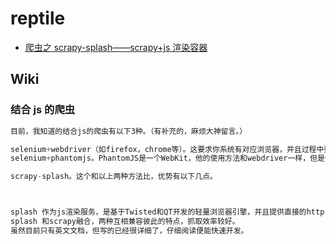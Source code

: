 # reptile

- [爬虫之 scrapy-splash——scrapy+js 渲染容器](https://www.jianshu.com/p/2516138e9e75?open_source=weibo_search)

## Wiki

### 结合 js 的爬虫

```c#
目前，我知道的结合js的爬虫有以下3种。（有补充的，麻烦大神留言。）

selenium+webdriver（如firefox，chrome等）。这要求你系统有对应浏览器，并且过程中要全程开浏览器。说白了，就是你通过浏览器能看到啥，就能抓到啥。一般遇到特别复杂的验证码时，这个方法是有必要的，当然，开着浏览器爬虫的效率可想而知。
selenium+phantomjs。PhantomJS是一个WebKit，他的使用方法和webdriver一样，但是他不需要开浏览器，你可以直接跑在无需GUI的linux服务器上，这点很赞。

scrapy-splash。这个和以上两种方法比，优势有以下几点。



splash 作为js渲染服务，是基于Twisted和QT开发的轻量浏览器引擎，并且提供直接的http api。快速、轻量的特点使其容易进行分布式开发。
splash 和scrapy融合，两种互相兼容彼此的特点，抓取效率较好。
虽然目前只有英文文档，但写的已经很详细了，仔细阅读便能快速开发。

```
